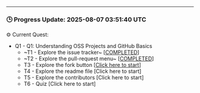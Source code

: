 

---

### 🕒 Progress Update: 2025-08-07 03:51:40 UTC

⚙️ Current Quest: 
  - Q1 - Q1: Understanding OSS Projects and GitHub Basics
    -  ~T1 - Explore the issue tracker~ [[COMPLETED](https://github.com/OSS-Doorway-Dev/MisanEtchie-abeg-101/issues/1)]
    -  ~T2 - Explore the pull-request menu~ [[COMPLETED](https://github.com/OSS-Doorway-Dev/MisanEtchie-abeg-101/issues/2)]
    - T3 - Explore the fork button [[Click here to start](https://github.com/OSS-Doorway-Dev/MisanEtchie-abeg-101/issues/3)]
    - T4 - Explore the readme file [Click here to start]
    - T5 - Explore the contributors [Click here to start]
    - T6 - Quiz [Click here to start]

